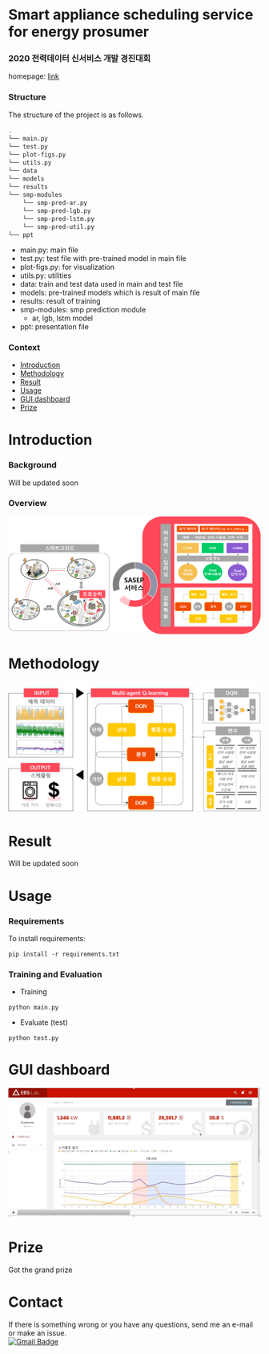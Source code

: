 Smart appliance scheduling service for energy prosumer
=======================================
### 2020 전력데이터 신서비스 개발 경진대회
homepage: [link](https://home.kepco.co.kr/kepco/NS/main/main.do)

### __Structure__
The structure of the project is as follows.
```setup
.
└── main.py
└── test.py
└── plot-figs.py
└── utils.py
└── data
└── models
└── results
└── smp-modules
    └── smp-pred-ar.py
    └── smp-pred-lgb.py
    └── smp-pred-lstm.py
    └── smp-pred-util.py
└── ppt
```
* main.py: main file
* test.py: test file with pre-trained model in main file
* plot-figs.py: for visualization
* utils.py: utilities
* data: train and test data used in main and test file
* models: pre-trained models which is result of main file
* results: result of training
* smp-modules: smp prediction module
    - ar, lgb, lstm model
* ppt: presentation file

### __Context__
* [Introduction](#introduction)
* [Methodology](#methodology)
* [Result](#result)
* [Usage](#usage)
* [GUI dashboard](#gui-dashboard)
* [Prize](#prize)


Introduction
=======================

### Background
Will be updated soon

### Overview
![개요](img/overview.png)

Methodology
=======================
![method](img/method.png)

Result
=======================
Will be updated soon

Usage
==================
### Requirements 
To install requirements:
```setup
pip install -r requirements.txt
```
### Training and Evaluation
* Training
```train and eval
python main.py
```
* Evaluate (test)
```
python test.py
```

GUI dashboard
=======================
![gui](img/gui.JPG)

Prize
=======================
Got the grand prize   

Contact
==================
If there is something wrong or you have any questions, send me an e-mail or make an issue.  
[![Gmail Badge](https://img.shields.io/badge/-Gmail-d14836?style=flat-square&logo=Gmail&logoColor=white&link=mailto:pond9816@gmail.com)](mailto:pond9816@gmail.com)